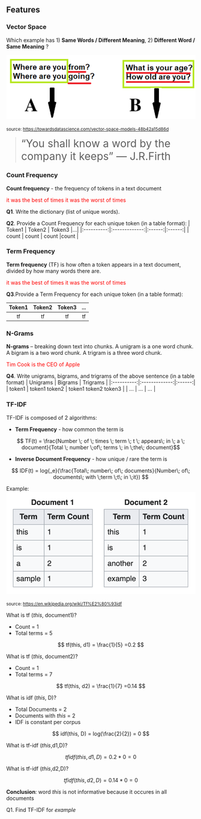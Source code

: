 ## Features

<object data="_static/features.pdf" width="950" height="650" type='application/pdf'/></object>

### Vector Space

Which example has 1) **Same Words / Different Meaning**, 2) **Different Word / Same Meaning** ?

![](_static/vectorspace1.png)

<small> source: https://towardsdatascience.com/vector-space-models-48b42a15d86d </small>

 > <span style="font-size:2em;"> “You shall know a word by the company it keeps” — J.R.Firth </span>



### Count Frequency

**Count frequency** - the frequency of tokens in a text document

<span style="color:red">it was the best of times it was the worst of times</span>

**Q1**. Write the dictionary (list of unique words).

**Q2**. Provide a Count Frequency for each unique token (in a table format):
| Token1   |      Token2      |  Token3 |...|
|:----------:|:-------------:|:------:|:------:|
| count |  count | count |count |

### Term Frequency

**Term frequency** (TF) is how often a token appears in a text document, divided by how many words there are.

<span style="color:red">it was the best of times it was the worst of times</span>

**Q3**.Provide a Term Frequency for each unique token (in a table format):

| Token1   |      Token2      |  Token3 |...|
|:----------:|:-------------:|:------:|:------:|
| tf |  tf | tf |tf|


### N-Grams

**N-grams** – breaking down text into chunks. A unigram is a one word chunk. A bigram is a two word chunk. A trigram is a three word chunk.

<span style="color:red">Tim Cook is the CEO of Apple</span>

**Q4**. Write unigrams, bigrams, and trigrams of the above sentence (in a table format)
| Unigrams   |      Bigrams      |  Trigrams |
|:----------:|:-------------:|:------:|
| token1 |  token1 token2 | token1 token2 token3 |
| ... |  ... | ... |



### TF-IDF

TF-IDF is composed of 2 algorithms:

- **Term Frequency** - how common the term is

 $$ TF(t) = \frac{Number \; of \; times \; term \; t \; appears\; in \; a \; document}{Total \; number \;of\; terms \; in \;the\; document}$$

- **Inverse Document Frequency** - how unique / rare the term is

$$
IDF(t) = log{_e}(\frac{Total\; number\; of\; documents}{Number\; of\; documents\; with \;term \;t\; in \;it})
$$

Example:
![](_static/tf-idf-example.png)

<small> source: https://en.wikipedia.org/wiki/Tf%E2%80%93idf </small>

What is tf (_this_, document1)?
- Count = 1
- Total terms = 5

$$
tf(this, d1) = \frac{1}{5} =0.2 
$$

What is tf (_this_, document2)?
- Count = 1
- Total terms = 7

$$
tf(this, d2) = \frac{1}{7} =0.14 
$$


What is idf (_this_, D)?
- Total Documents = 2
- Documents with _this_ = 2
- IDF is constant per corpus

$$
idf(this, D) = log(\frac{2}{2}) = 0 
$$

What is tf-idf (_this_,d1,D)?

$$
tfidf(this, d1, D) = 0.2 * 0  = 0 
$$

What is tf-idf (_this_,d2,D)?

$$
tfidf(this, d2, D) = 0.14 * 0  = 0 
$$

**Conclusion**: word _this_ is not informative because it occures in all documents

Q1. Find TF-IDF for _example_
